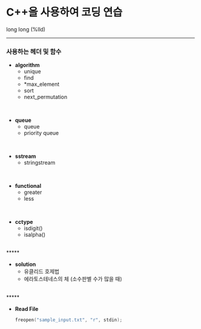 # C++을 사용하여 코딩 연습

long long (%lld)
*****

### 사용하는 헤더 및 함수

* **algorithm**
  - unique
  - find
  - *max_element
  - sort
  - next_permutation
    
<br>

* **queue**
  - queue
  - priority queue
    
<br>

* **sstream**
  - stringstream

<br>

* **functional**
  - greater<int>
  - less<int>

<br>

* **cctype**
  - isdigit()
  - isalpha()

<br>
*****
<br>

* **solution**
  - 유클리드 호제법
  - 에라토스테네스의 체 (소수판별 수가 많을 때)

<br>
*****
<br>

* **Read File**
  ```cpp
  freopen("sample_input.txt", "r", stdin);
  ```